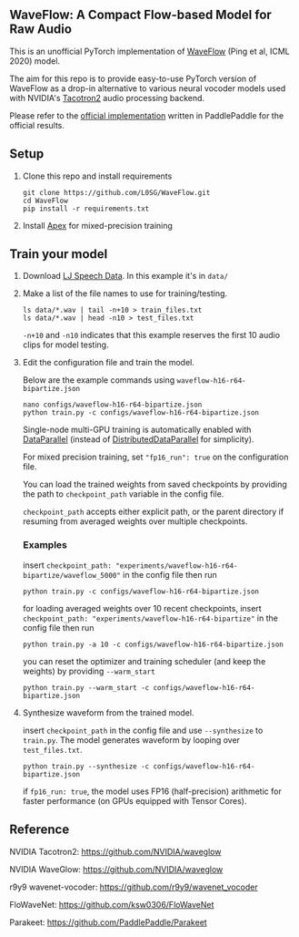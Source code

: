 ## WaveFlow: A Compact Flow-based Model for Raw Audio

This is an unofficial PyTorch implementation of [WaveFlow] (Ping et al, ICML 2020) model.

The aim for this repo is to provide easy-to-use PyTorch version of WaveFlow as a drop-in alternative to various neural vocoder models used with NVIDIA's [Tacotron2] audio processing backend.

Please refer to the [official implementation] written in PaddlePaddle for the official results.

## Setup

1. Clone this repo and install requirements

   ```command
   git clone https://github.com/L0SG/WaveFlow.git
   cd WaveFlow
   pip install -r requirements.txt
   ```

2. Install [Apex] for mixed-precision training


## Train your model

1. Download [LJ Speech Data]. In this example it's in `data/`

2. Make a list of the file names to use for training/testing.

   ```command
   ls data/*.wav | tail -n+10 > train_files.txt
   ls data/*.wav | head -n10 > test_files.txt
   ```
    `-n+10` and `-n10` indicates that this example reserves the first 10 audio clips for model testing.

3. Edit the configuration file and train the model.

    Below are the example commands using `waveflow-h16-r64-bipartize.json`

   ```command
   nano configs/waveflow-h16-r64-bipartize.json
   python train.py -c configs/waveflow-h16-r64-bipartize.json
   ```
   Single-node multi-GPU training is automatically enabled with [DataParallel] (instead of [DistributedDataParallel] for simplicity).

   For mixed precision training, set `"fp16_run": true` on the configuration file.

   You can load the trained weights from saved checkpoints by providing the path to `checkpoint_path` variable in the config file.

   `checkpoint_path` accepts either explicit path, or the parent directory if resuming from averaged weights over multiple checkpoints.

   ### Examples
   insert `checkpoint_path: "experiments/waveflow-h16-r64-bipartize/waveflow_5000"` in the config file then run
   ```command
   python train.py -c configs/waveflow-h16-r64-bipartize.json
   ```

   for loading averaged weights over 10 recent checkpoints, insert `checkpoint_path: "experiments/waveflow-h16-r64-bipartize"` in the config file then run
   ```command
   python train.py -a 10 -c configs/waveflow-h16-r64-bipartize.json
   ```

   you can reset the optimizer and training scheduler (and keep the weights) by providing `--warm_start`
   ```command
   python train.py --warm_start -c configs/waveflow-h16-r64-bipartize.json
   ```
   
4. Synthesize waveform from the trained model.

   insert `checkpoint_path` in the config file and use `--synthesize` to `train.py`. The model generates waveform by looping over `test_files.txt`.
   ```command
   python train.py --synthesize -c configs/waveflow-h16-r64-bipartize.json
   ```
   if `fp16_run: true`, the model uses FP16 (half-precision) arithmetic for faster performance (on GPUs equipped with Tensor Cores).
   
   
## Reference
NVIDIA Tacotron2: https://github.com/NVIDIA/waveglow

NVIDIA WaveGlow: https://github.com/NVIDIA/waveglow

r9y9 wavenet-vocoder: https://github.com/r9y9/wavenet_vocoder

FloWaveNet: https://github.com/ksw0306/FloWaveNet

Parakeet: https://github.com/PaddlePaddle/Parakeet

[Tacotron2]: https://github.com/NVIDIA/tacotron2
[DataParallel]: https://pytorch.org/docs/stable/generated/torch.nn.DataParallel.html
[DistributedDataParallel]: https://pytorch.org/docs/stable/generated/torch.nn.parallel.DistributedDataParallel.html
[WaveFlow]: https://arxiv.org/abs/1912.01219
[LJ Speech Data]: https://keithito.com/LJ-Speech-Dataset
[Apex]: https://github.com/nvidia/apex
[official implementation]: https://github.com/PaddlePaddle/Parakeet

